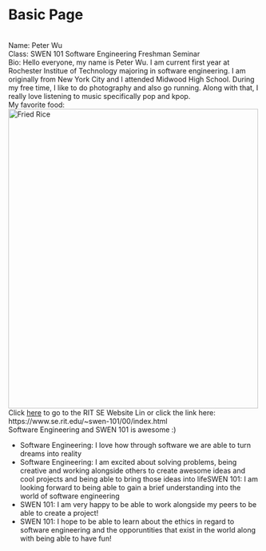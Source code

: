 # Basic Page 
<br/>
Name: Peter Wu
<br/>
Class: SWEN 101 Software Engineering Freshman Seminar
<br/>
Bio: Hello everyone, my name is Peter Wu. I am current first year at Rochester Institue of Technology majoring in software engineering. I am originally from New York City and I attended Midwood High School. During my free time, I like to do photography and also go running. Along with that, I really love listening to music specifically pop and kpop. 
<br/>
My favorite food: 
<br/>
<img src="https://christieathome.com/wp-content/uploads/2020/03/Chinese-Chicken-Fried-Rice-14.jpg" alt="Fried Rice" width="500" height="600"> 
<br/>
Click <a href="https://www.se.rit.edu/~swen-101/00/index.html">here</a> to go to the RIT SE Website Lin or click the link here: https://www.se.rit.edu/~swen-101/00/index.html
<br/>
Software Engineering and SWEN 101 is awesome :)
<ul>
  <li>Software Engineering: I love how through software we are able to turn dreams into reality</li>
  <li>Software Engineering: I am excited about solving problems, being creative and working alongside others to create awesome ideas and cool projects and being able to bring those ideas into life</lI.
  <li>SWEN 101: I am looking forward to being able to gain a brief understanding into the world of software engineering</li>
  <li>SWEN 101: I am very happy to be able to work alongside my peers to be able to create a project!</li>
  <li>SWEN 101: I hope to be able to learn about the ethics in regard to software engineering and the opporuntities that exist in the world along with being able to have fun!</li>
<br/>
